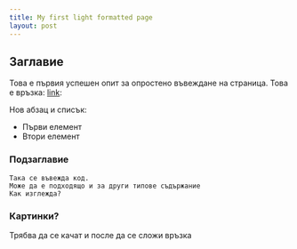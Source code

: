 ```yaml
---
title: My first light formatted page
layout: post
---
```

## Заглавие
Това е първия успешен опит за опростено въвеждане на страница. Това е връзка: [link](http://www.fliorir.com):

Нов абзац и списък:

- Първи елемент
- Втори елемент
 
### Подзаглавие

    Така се въвежда код.
    Може да е подходящо и за други типове съдържание
    Как изглежда?


### Картинки?
Трябва да се качат и после да се сложи връзка


